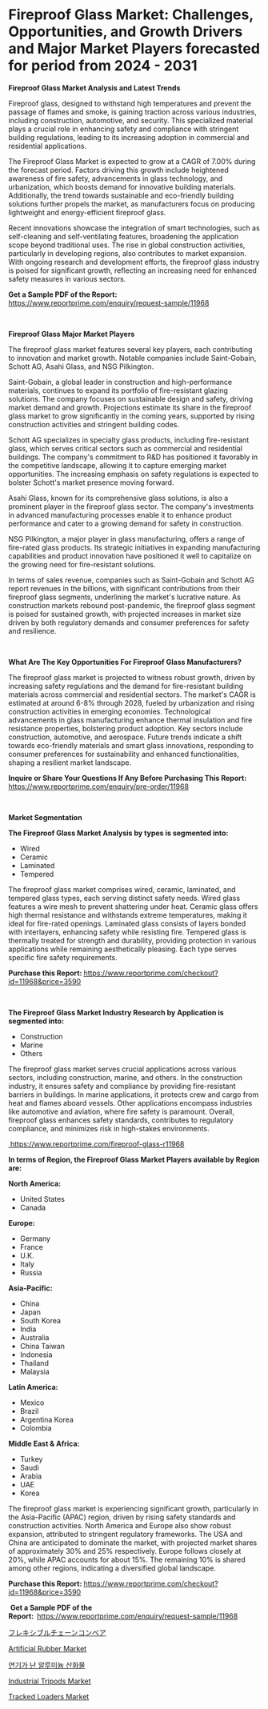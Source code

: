 <p><h1>Fireproof Glass Market: Challenges, Opportunities, and Growth Drivers and Major Market Players forecasted for period from 2024 - 2031</h1></p><p><strong>Fireproof Glass Market Analysis and Latest Trends</strong></p>
<p><p>Fireproof glass, designed to withstand high temperatures and prevent the passage of flames and smoke, is gaining traction across various industries, including construction, automotive, and security. This specialized material plays a crucial role in enhancing safety and compliance with stringent building regulations, leading to its increasing adoption in commercial and residential applications.</p><p>The Fireproof Glass Market is expected to grow at a CAGR of 7.00% during the forecast period. Factors driving this growth include heightened awareness of fire safety, advancements in glass technology, and urbanization, which boosts demand for innovative building materials. Additionally, the trend towards sustainable and eco-friendly building solutions further propels the market, as manufacturers focus on producing lightweight and energy-efficient fireproof glass.</p><p>Recent innovations showcase the integration of smart technologies, such as self-cleaning and self-ventilating features, broadening the application scope beyond traditional uses. The rise in global construction activities, particularly in developing regions, also contributes to market expansion. With ongoing research and development efforts, the fireproof glass industry is poised for significant growth, reflecting an increasing need for enhanced safety measures in various sectors.</p></p>
<p><strong>Get a Sample PDF of the Report:&nbsp;</strong> <a href="https://www.reportprime.com/enquiry/request-sample/11968">https://www.reportprime.com/enquiry/request-sample/11968</a></p>
<p>&nbsp;</p>
<p><strong>Fireproof Glass Major Market Players</strong></p>
<p><p>The fireproof glass market features several key players, each contributing to innovation and market growth. Notable companies include Saint-Gobain, Schott AG, Asahi Glass, and NSG Pilkington. </p><p>Saint-Gobain, a global leader in construction and high-performance materials, continues to expand its portfolio of fire-resistant glazing solutions. The company focuses on sustainable design and safety, driving market demand and growth. Projections estimate its share in the fireproof glass market to grow significantly in the coming years, supported by rising construction activities and stringent building codes.</p><p>Schott AG specializes in specialty glass products, including fire-resistant glass, which serves critical sectors such as commercial and residential buildings. The company's commitment to R&D has positioned it favorably in the competitive landscape, allowing it to capture emerging market opportunities. The increasing emphasis on safety regulations is expected to bolster Schott's market presence moving forward.</p><p>Asahi Glass, known for its comprehensive glass solutions, is also a prominent player in the fireproof glass sector. The company's investments in advanced manufacturing processes enable it to enhance product performance and cater to a growing demand for safety in construction.</p><p>NSG Pilkington, a major player in glass manufacturing, offers a range of fire-rated glass products. Its strategic initiatives in expanding manufacturing capabilities and product innovation have positioned it well to capitalize on the growing need for fire-resistant solutions. </p><p>In terms of sales revenue, companies such as Saint-Gobain and Schott AG report revenues in the billions, with significant contributions from their fireproof glass segments, underlining the market's lucrative nature. As construction markets rebound post-pandemic, the fireproof glass segment is poised for sustained growth, with projected increases in market size driven by both regulatory demands and consumer preferences for safety and resilience.</p></p>
<p>&nbsp;</p>
<p><strong>What Are The Key Opportunities For Fireproof Glass Manufacturers?</strong></p>
<p><p>The fireproof glass market is projected to witness robust growth, driven by increasing safety regulations and the demand for fire-resistant building materials across commercial and residential sectors. The market's CAGR is estimated at around 6-8% through 2028, fueled by urbanization and rising construction activities in emerging economies. Technological advancements in glass manufacturing enhance thermal insulation and fire resistance properties, bolstering product adoption. Key sectors include construction, automotive, and aerospace. Future trends indicate a shift towards eco-friendly materials and smart glass innovations, responding to consumer preferences for sustainability and enhanced functionalities, shaping a resilient market landscape.</p></p>
<p><strong>Inquire or Share Your Questions If Any Before Purchasing This Report:</strong> <a href="https://www.reportprime.com/enquiry/pre-order/11968">https://www.reportprime.com/enquiry/pre-order/11968</a></p>
<p>&nbsp;</p>
<p><strong>Market Segmentation</strong></p>
<p><strong>The Fireproof Glass Market Analysis by types is segmented into:</strong></p>
<p><ul><li>Wired</li><li>Ceramic</li><li>Laminated</li><li>Tempered</li></ul></p>
<p><p>The fireproof glass market comprises wired, ceramic, laminated, and tempered glass types, each serving distinct safety needs. Wired glass features a wire mesh to prevent shattering under heat. Ceramic glass offers high thermal resistance and withstands extreme temperatures, making it ideal for fire-rated openings. Laminated glass consists of layers bonded with interlayers, enhancing safety while resisting fire. Tempered glass is thermally treated for strength and durability, providing protection in various applications while remaining aesthetically pleasing. Each type serves specific fire safety requirements.</p></p>
<p><strong>Purchase this Report:&nbsp;</strong><a href="https://www.reportprime.com/checkout?id=11968&price=3590">https://www.reportprime.com/checkout?id=11968&price=3590</a></p>
<p>&nbsp;</p>
<p><strong>The Fireproof Glass Market Industry Research by Application is segmented into:</strong></p>
<p><ul><li>Construction</li><li>Marine</li><li>Others</li></ul></p>
<p><p>The fireproof glass market serves crucial applications across various sectors, including construction, marine, and others. In the construction industry, it ensures safety and compliance by providing fire-resistant barriers in buildings. In marine applications, it protects crew and cargo from heat and flames aboard vessels. Other applications encompass industries like automotive and aviation, where fire safety is paramount. Overall, fireproof glass enhances safety standards, contributes to regulatory compliance, and minimizes risk in high-stakes environments.</p></p>
<p><a href="https://www.reportprime.com/fireproof-glass-r11968">&nbsp;https://www.reportprime.com/fireproof-glass-r11968</a></p>
<p><strong>In terms of Region, the Fireproof Glass Market Players available by Region are:</strong></p>
<p>
    <p> <strong> North America: </strong>
        <ul>
            <li>United States</li>
            <li>Canada</li>
        </ul>
        </p> 
    <p> <strong> Europe: </strong>
        <ul>
            <li>Germany</li>
            <li>France</li>
            <li>U.K.</li>
            <li>Italy</li>
            <li>Russia</li>
        </ul>
        </p> 
    <p> <strong> Asia-Pacific: </strong>
        <ul>
            <li>China</li>
            <li>Japan</li>
            <li>South Korea</li>
            <li>India</li>
            <li>Australia</li>
            <li>China Taiwan</li>
            <li>Indonesia</li>
            <li>Thailand</li>
            <li>Malaysia</li>
        </ul>
        </p> 
    <p> <strong> Latin America: </strong>
        <ul>
            <li>Mexico</li>
            <li>Brazil</li>
            <li>Argentina Korea</li>
            <li>Colombia</li>
        </ul>
        </p> 
    <p> <strong> Middle East & Africa: </strong>
        <ul>
            <li>Turkey</li>
            <li>Saudi</li>
            <li>Arabia</li>
            <li>UAE</li>
            <li>Korea</li>
        </ul>
    </p>
    </p>
<p><p>The fireproof glass market is experiencing significant growth, particularly in the Asia-Pacific (APAC) region, driven by rising safety standards and construction activities. North America and Europe also show robust expansion, attributed to stringent regulatory frameworks. The USA and China are anticipated to dominate the market, with projected market shares of approximately 30% and 25% respectively. Europe follows closely at 20%, while APAC accounts for about 15%. The remaining 10% is shared among other regions, indicating a diversified global landscape.</p></p>
<p><strong>Purchase this Report: </strong><a href="https://www.reportprime.com/checkout?id=11968&price=3590">https://www.reportprime.com/checkout?id=11968&price=3590</a></p>
<p>&nbsp;<strong>Get a Sample PDF of the Report:&nbsp;&nbsp;</strong><a href="https://www.reportprime.com/enquiry/request-sample/11968">https://www.reportprime.com/enquiry/request-sample/11968</a></p>
<p><strong></strong></p>
<p><p><a href="https://medium.com/@skylarreilly36/%E3%83%95%E3%83%AC%E3%82%AD%E3%82%B7%E3%83%96%E3%83%AB-%E3%83%81%E3%82%A7%E3%83%BC%E3%83%B3-%E3%82%B3%E3%83%B3%E3%83%99%E3%82%A2%E5%B8%82%E5%A0%B4%E8%A6%8F%E6%A8%A1%E3%81%AF%E5%B9%B4%E7%8E%8712-6-%E3%81%A7%E6%88%90%E9%95%B7%E3%81%97%E3%81%A6%E3%81%8A%E3%82%8A-%E3%81%93%E3%81%AE%E3%83%AC%E3%83%9D%E3%83%BC%E3%83%88%E3%81%AF-%E3%82%BF%E3%82%A4%E3%83%97-%E3%82%A2%E3%83%97%E3%83%AA%E3%82%B1%E3%83%BC%E3%82%B7%E3%83%A7%E3%83%B3-%E6%88%90%E9%95%B7-%E3%81%8A%E3%82%88%E3%81%B32024%E5%B9%B4%E3%81%8B%E3%82%892031%E5%B9%B4%E3%81%AE%E4%BA%88%E6%B8%AC%E3%81%AB%E3%82%88%E3%82%8B%E5%88%86%E6%9E%90%E3%82%92%E3%82%AB%E3%83%90%E3%83%BC%E3%81%97%E3%81%A6%E3%81%84%E3%81%BE%E3%81%99-29a1c98442dc">フレキシブルチェーンコンベア</a></p><p><a href="https://github.com/mabutironaldo/Market-Research-Report-List-6/blob/main/artificial-rubber-market.md">Artificial Rubber Market</a></p><p><a href="https://medium.com/@artyompoq5m4/%EA%B8%80%EB%A1%9C%EB%B2%8C-%EC%8B%9C%EC%9E%A5-%EB%8F%99%ED%96%A5-2024%EB%85%84%EB%B6%80%ED%84%B0-2031%EB%85%84%EA%B9%8C%EC%A7%80%EC%9D%98-%EC%97%B0%EA%B8%B0%EC%82%B0%ED%99%94%EC%95%8C%EB%A3%A8%EB%AF%B8%EB%8A%84-%EC%8B%9C%EC%9E%A5-%EC%98%88%EC%B8%A1%EC%97%90%EC%84%9C%EC%9D%98-%ED%8A%B8%EB%A0%8C%EB%93%9C-%EB%B0%8F-%EC%84%B1%EC%9E%A5-%EB%B6%84%EC%84%9D-69121a67db11">연기가 난 알루미늄 산화물</a></p><p><a href="https://medium.com/@jewelmohr25/future-ready-strategic-insights-into-the-global-industrial-tripods-market-2024-2031-ec61bdb4dd6c">Industrial Tripods Market</a></p><p><a href="https://medium.com/@jewelmohr25/global-tracked-loaders-market-analysis-trends-forecasts-and-growth-opportunities-2024-2031-516d7d13b572">Tracked Loaders Market</a></p></p>